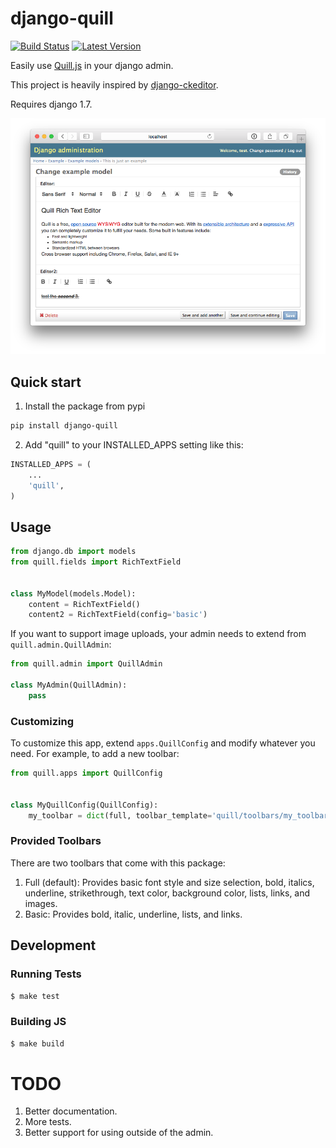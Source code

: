 # django-quill

[![Build Status](https://travis-ci.org/gsmke/django-quill.svg?branch=master)](https://travis-ci.org/gsmke/django-quill)
[![Latest Version](https://pypip.in/version/django-quill/badge.svg)](https://pypi.python.org/pypi/django-quill/)

Easily use [Quill.js](http://quilljs.com/) in your django admin.

This project is heavily inspired by [django-ckeditor](https://github.com/django-ckeditor/django-ckeditor).

Requires django 1.7.

![Admin Preview](/.screenshots/admin.png?raw=true)

## Quick start

1. Install the package from pypi

```bash
pip install django-quill
```

2. Add "quill" to your INSTALLED_APPS setting like this:

```python
INSTALLED_APPS = (
    ...
    'quill',
)
```

## Usage

```python
from django.db import models
from quill.fields import RichTextField


class MyModel(models.Model):
    content = RichTextField()
    content2 = RichTextField(config='basic')
```

If you want to support image uploads, your admin needs to extend from `quill.admin.QuillAdmin`:

```python
from quill.admin import QuillAdmin

class MyAdmin(QuillAdmin):
    pass
```

### Customizing

To customize this app, extend ``apps.QuillConfig`` and modify whatever you need. For example, to add a new toolbar:

```python
from quill.apps import QuillConfig


class MyQuillConfig(QuillConfig):
    my_toolbar = dict(full, toolbar_template='quill/toolbars/my_toolbar.html')
```

### Provided Toolbars

There are two toolbars that come with this package:

1. Full (default): Provides basic font style and size selection, bold, italics, underline, strikethrough, text color, background color, lists, links, and images.
2. Basic: Provides bold, italic, underline, lists, and links.

## Development

### Running Tests

```bash
$ make test
```

### Building JS

```bash
$ make build
```


# TODO

1. Better documentation.
2. More tests.
3. Better support for using outside of the admin.
